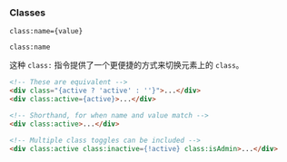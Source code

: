 ### Classes
```
class:name={value}
```
```
class:name
```
这种 `class:` 指令提供了一个更便捷的方式来切换元素上的 `class`。
```html
<!-- These are equivalent -->
<div class="{active ? 'active' : ''}">...</div>
<div class:active={active}>...</div>

<!-- Shorthand, for when name and value match -->
<div class:active>...</div>

<!-- Multiple class toggles can be included -->
<div class:active class:inactive={!active} class:isAdmin>...</div>
```